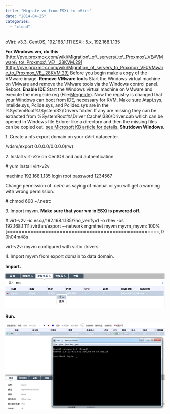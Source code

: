 ```yaml
---
title: "Migrate vm from ESXi to oVirt"
date: "2014-04-25"
categories: 
  - "cloud"
---
```


oVirt: v3.3, CentOS, 192.168.1.111 ESXi: 5.x, 192.168.1.135

**For Windows vm, do this** [http://pve.proxmox.com/wiki/Migration\_of\_servers\_to\_Proxmox\_VE#VMware\_to\_Proxmox\_VE\_.28KVM.29](http://pve.proxmox.com/wiki/Migration_of_servers_to_Proxmox_VE#VMware_to_Proxmox_VE_.28KVM.29) Before you begin make a copy of the VMware image. **Remove VMware tools** Start the Windows virtual machine on VMware and remove the VMware tools via the Windows control panel. Reboot. **Enable IDE** Start the Windows virtual machine on VMware and execute the mergeide.reg (File:[Mergeide](http://blog.lofyer.org/migrate-vm-esxi-ovirt/mergeide/)). Now the registry is changed that your Windows can boot from IDE, necessary for KVM. Make sure Atapi.sys, Intelide.sys, Pciide.sys, and Pciidex.sys are in the %SystemRoot%\\System32\\Drivers folder. If any are missing they can be extracted from %SystemRoot%\\Driver Cache\\I386\\Driver.cab which can be opened in Windows file Exlorer like a directory and then the missing files can be copied out. [see Microsoft KB article for details.](https://support.microsoft.com/en-us/kb/314082) **Shutdown Windows.**

1\. Create a nfs export domain on your oVirt datacenter.

/vdsm/export	0.0.0.0/0.0.0.0(rw)

2\. Install virt-v2v on CentOS and add authentication.

\# yum install virt-v2v

machine 192.168.1.135 login root password 1234567

Change permission of _.netrc_ as saying of manual or you will get a warning with wrong permission.

\# chmod 600 ~/.netrc

3\. Import myvm. **Make sure that your vm in ESXi is powered off.**

\# virt-v2v -ic esx://192.168.1.135/?no\_verify=1 -o rhev -os 192.168.1.111:/virtfan/export --network mgmtnet myvm
myvm\_myvm: 100% \[====================================================\]D 0h04m48s

virt-v2v: myvm configured with virtio drivers.

4\. Import myvm from export domain to data domain.

**Import.**

[![import](images/import.png)](http://blog.lofyer.org/migrate-vm-esxi-ovirt/import/)

**Run.**

[![run](images/run.png)](http://blog.lofyer.org/migrate-vm-esxi-ovirt/run/)
